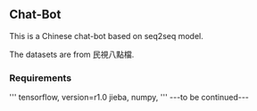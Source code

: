 ## Chat-Bot

This is a Chinese chat-bot based on seq2seq model.

The datasets are from 民視八點檔.

### Requirements
'''
tensorflow, version=r1.0
jieba,
numpy,
'''
---to be continued---
